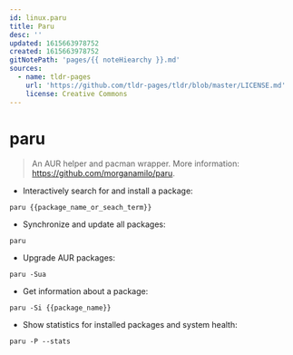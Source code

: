 ```yaml
---
id: linux.paru
title: Paru
desc: ''
updated: 1615663978752
created: 1615663978752
gitNotePath: 'pages/{{ noteHiearchy }}.md'
sources:
  - name: tldr-pages
    url: 'https://github.com/tldr-pages/tldr/blob/master/LICENSE.md'
    license: Creative Commons
---
```

# paru

> An AUR helper and pacman wrapper.
> More information: <https://github.com/morganamilo/paru>.

- Interactively search for and install a package:

`paru {{package_name_or_seach_term}}`

- Synchronize and update all packages:

`paru`

- Upgrade AUR packages:

`paru -Sua`

- Get information about a package:

`paru -Si {{package_name}}`

- Show statistics for installed packages and system health:

`paru -P --stats`

